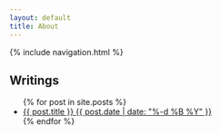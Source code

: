 ```yaml
---
layout: default
title: About
---
```


<section class="post-section">
  {% include navigation.html %}
  <h1>Writings</h1>
  <ul class="post-list">
    {% for post in site.posts %}
    <li>
      <div class="post-item">
        <a class="post-link" href="{{ post.url }}">
          {{ post.title }}
          <span class="post-date">{{ post.date | date: "%-d %B %Y" }}</span>
        </a>
      </div>
    </li>
    {% endfor %}
  </ul>
</section>

